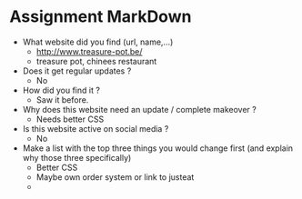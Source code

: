   # Assignment MarkDown
  * What website did you find (url, name,...)
    * http://www.treasure-pot.be/
    * treasure pot, chinees restaurant
  * Does it get regular updates ?
    * No
  * How did you find it ?
    * Saw it before.
  * Why does this website need an update / complete makeover ?
    * Needs better CSS
  * Is this website active on social media ?
    * No
  * Make a list with the top three things you would change first (and explain why those three specifically)
    * Better CSS
    * Maybe own order system or link to justeat
    * 

